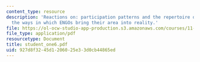 ```yaml
---
content_type: resource
description: 'Reactions on: participation patterns and the repertoire of actions are
  the ways in which ENGOs bring their area into reality.'
file: https://ol-ocw-studio-app-production.s3.amazonaws.com/courses/11-363-civil-society-and-the-environment-spring-2005/927d8f3245d1206025e33d0cb44865ed_student_one6.pdf
file_type: application/pdf
resourcetype: Document
title: student_one6.pdf
uid: 927d8f32-45d1-2060-25e3-3d0cb44865ed
---
```

